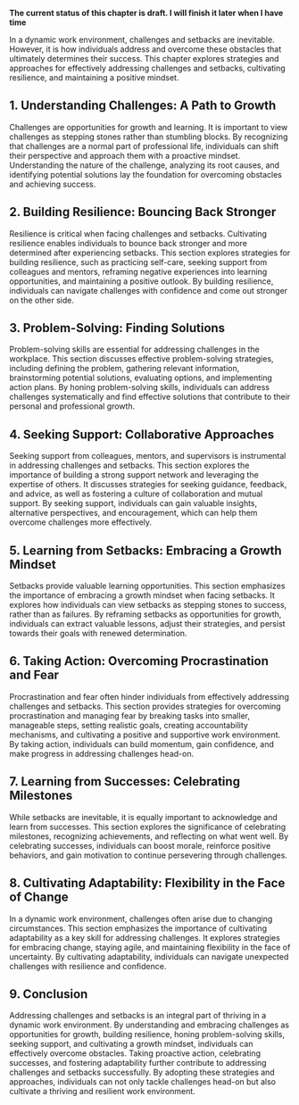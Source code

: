 **The current status of this chapter is draft. I will finish it later when I have time**

In a dynamic work environment, challenges and setbacks are inevitable. However, it is how individuals address and overcome these obstacles that ultimately determines their success. This chapter explores strategies and approaches for effectively addressing challenges and setbacks, cultivating resilience, and maintaining a positive mindset.

**1. Understanding Challenges: A Path to Growth**
-------------------------------------------------

Challenges are opportunities for growth and learning. It is important to view challenges as stepping stones rather than stumbling blocks. By recognizing that challenges are a normal part of professional life, individuals can shift their perspective and approach them with a proactive mindset. Understanding the nature of the challenge, analyzing its root causes, and identifying potential solutions lay the foundation for overcoming obstacles and achieving success.

**2. Building Resilience: Bouncing Back Stronger**
--------------------------------------------------

Resilience is critical when facing challenges and setbacks. Cultivating resilience enables individuals to bounce back stronger and more determined after experiencing setbacks. This section explores strategies for building resilience, such as practicing self-care, seeking support from colleagues and mentors, reframing negative experiences into learning opportunities, and maintaining a positive outlook. By building resilience, individuals can navigate challenges with confidence and come out stronger on the other side.

**3. Problem-Solving: Finding Solutions**
-----------------------------------------

Problem-solving skills are essential for addressing challenges in the workplace. This section discusses effective problem-solving strategies, including defining the problem, gathering relevant information, brainstorming potential solutions, evaluating options, and implementing action plans. By honing problem-solving skills, individuals can address challenges systematically and find effective solutions that contribute to their personal and professional growth.

**4. Seeking Support: Collaborative Approaches**
------------------------------------------------

Seeking support from colleagues, mentors, and supervisors is instrumental in addressing challenges and setbacks. This section explores the importance of building a strong support network and leveraging the expertise of others. It discusses strategies for seeking guidance, feedback, and advice, as well as fostering a culture of collaboration and mutual support. By seeking support, individuals can gain valuable insights, alternative perspectives, and encouragement, which can help them overcome challenges more effectively.

**5. Learning from Setbacks: Embracing a Growth Mindset**
---------------------------------------------------------

Setbacks provide valuable learning opportunities. This section emphasizes the importance of embracing a growth mindset when facing setbacks. It explores how individuals can view setbacks as stepping stones to success, rather than as failures. By reframing setbacks as opportunities for growth, individuals can extract valuable lessons, adjust their strategies, and persist towards their goals with renewed determination.

**6. Taking Action: Overcoming Procrastination and Fear**
---------------------------------------------------------

Procrastination and fear often hinder individuals from effectively addressing challenges and setbacks. This section provides strategies for overcoming procrastination and managing fear by breaking tasks into smaller, manageable steps, setting realistic goals, creating accountability mechanisms, and cultivating a positive and supportive work environment. By taking action, individuals can build momentum, gain confidence, and make progress in addressing challenges head-on.

**7. Learning from Successes: Celebrating Milestones**
------------------------------------------------------

While setbacks are inevitable, it is equally important to acknowledge and learn from successes. This section explores the significance of celebrating milestones, recognizing achievements, and reflecting on what went well. By celebrating successes, individuals can boost morale, reinforce positive behaviors, and gain motivation to continue persevering through challenges.

**8. Cultivating Adaptability: Flexibility in the Face of Change**
------------------------------------------------------------------

In a dynamic work environment, challenges often arise due to changing circumstances. This section emphasizes the importance of cultivating adaptability as a key skill for addressing challenges. It explores strategies for embracing change, staying agile, and maintaining flexibility in the face of uncertainty. By cultivating adaptability, individuals can navigate unexpected challenges with resilience and confidence.

**9. Conclusion**
-----------------

Addressing challenges and setbacks is an integral part of thriving in a dynamic work environment. By understanding and embracing challenges as opportunities for growth, building resilience, honing problem-solving skills, seeking support, and cultivating a growth mindset, individuals can effectively overcome obstacles. Taking proactive action, celebrating successes, and fostering adaptability further contribute to addressing challenges and setbacks successfully. By adopting these strategies and approaches, individuals can not only tackle challenges head-on but also cultivate a thriving and resilient work environment.
